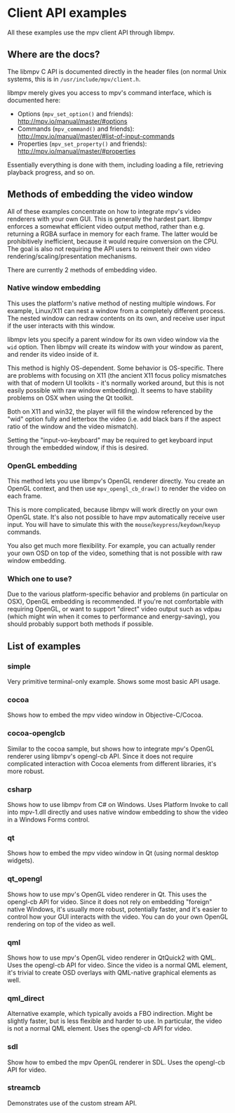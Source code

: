 # Client API examples

All these examples use the mpv client API through libmpv.

## Where are the docs?

The libmpv C API is documented directly in the header files (on normal Unix
systems, this is in `/usr/include/mpv/client.h`.

libmpv merely gives you access to mpv's command interface, which is documented
here:
* Options (`mpv_set_option()` and friends): http://mpv.io/manual/master/#options
* Commands (`mpv_command()` and friends): http://mpv.io/manual/master/#list-of-input-commands
* Properties (`mpv_set_property()` and friends): http://mpv.io/manual/master/#properties

Essentially everything is done with them, including loading a file, retrieving
playback progress, and so on.

## Methods of embedding the video window

All of these examples concentrate on how to integrate mpv's video renderers
with your own GUI. This is generally the hardest part. libmpv enforces a
somewhat efficient video output method, rather than e.g. returning a RGBA
surface in memory for each frame. The latter would be prohibitively inefficient,
because it would require conversion on the CPU. The goal is also not requiring
the API users to reinvent their own video rendering/scaling/presentation
mechanisms.

There are currently 2 methods of embedding video.

### Native window embedding

This uses the platform's native method of nesting multiple windows. For example,
Linux/X11 can nest a window from a completely different process. The nested
window can redraw contents on its own, and receive user input if the user
interacts with this window.

libmpv lets you specify a parent window for its own video window via the `wid`
option. Then libmpv will create its window with your window as parent, and
render its video inside of it.

This method is highly OS-dependent. Some behavior is OS-specific. There are
problems with focusing on X11 (the ancient X11 focus policy mismatches with
that of modern UI toolkits - it's normally worked around, but this is not
easily possible with raw window embedding). It seems to have stability problems
on OSX when using the Qt toolkit.

Both on X11 and win32, the player will fill the window referenced by the "wid"
option fully and letterbox the video (i.e. add black bars if the aspect ratio of
the window and the video mismatch).

Setting the "input-vo-keyboard" may be required to get keyboard input through
the embedded window, if this is desired.

### OpenGL embedding

This method lets you use libmpv's OpenGL renderer directly. You create an
OpenGL context, and then use `mpv_opengl_cb_draw()` to render the video on
each frame.

This is more complicated, because libmpv will work directly on your own OpenGL
state. It's also not possible to have mpv automatically receive user input.
You will have to simulate this with the `mouse`/`keypress`/`keydown`/`keyup`
commands.

You also get much more flexibility. For example, you can actually render your
own OSD on top of the video, something that is not possible with raw window
embedding.

### Which one to use?

Due to the various platform-specific behavior and problems (in particular on
OSX), OpenGL embedding is recommended. If you're not comfortable with requiring
OpenGL, or want to support "direct" video output such as vdpau (which might
win when it comes to performance and energy-saving), you should probably
support both methods if possible.

## List of examples

### simple

Very primitive terminal-only example. Shows some most basic API usage.

### cocoa

Shows how to embed the mpv video window in Objective-C/Cocoa.

### cocoa-openglcb

Similar to the cocoa sample, but shows how to integrate mpv's OpenGL renderer
using libmpv's opengl-cb API. Since it does not require complicated interaction
with Cocoa elements from different libraries, it's more robust.

### csharp

Shows how to use libmpv from C# on Windows. Uses Platform Invoke to call into
mpv-1.dll directly and uses native window embedding to show the video in a
Windows Forms control.

### qt

Shows how to embed the mpv video window in Qt (using normal desktop widgets).

### qt_opengl

Shows how to use mpv's OpenGL video renderer in Qt. This uses the opengl-cb API
for video. Since it does not rely on embedding "foreign" native Windows, it's
usually more robust, potentially faster, and it's easier to control how your
GUI interacts with the video. You can do your own OpenGL rendering on top of
the video as well.

### qml

Shows how to use mpv's OpenGL video renderer in QtQuick2 with QML. Uses the
opengl-cb API for video. Since the video is a normal QML element, it's trivial
to create OSD overlays with QML-native graphical elements as well.

### qml_direct

Alternative example, which typically avoids a FBO indirection. Might be
slightly faster, but is less flexible and harder to use. In particular, the
video is not a normal QML element. Uses the opengl-cb API for video.

### sdl

Show how to embed the mpv OpenGL renderer in SDL. Uses the opengl-cb API for
video.

### streamcb

Demonstrates use of the custom stream API.


